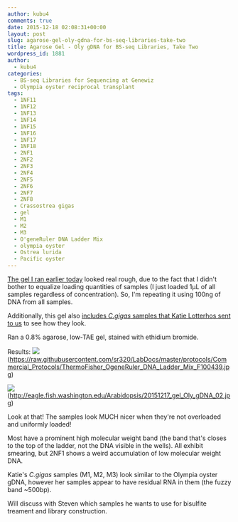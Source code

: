 ```yaml
---
author: kubu4
comments: true
date: 2015-12-18 02:08:31+00:00
layout: post
slug: agarose-gel-oly-gdna-for-bs-seq-libraries-take-two
title: Agarose Gel - Oly gDNA for BS-seq Libraries, Take Two
wordpress_id: 1881
author:
  - kubu4
categories:
  - BS-seq Libraries for Sequencing at Genewiz
  - Olympia oyster reciprocal transplant
tags:
  - 1NF11
  - 1NF12
  - 1NF13
  - 1NF14
  - 1NF15
  - 1NF16
  - 1NF17
  - 1NF18
  - 2NF1
  - 2NF2
  - 2NF3
  - 2NF4
  - 2NF5
  - 2NF6
  - 2NF7
  - 2NF8
  - Crassostrea gigas
  - gel
  - M1
  - M2
  - M3
  - O'geneRuler DNA Ladder Mix
  - olympia oyster
  - Ostrea lurida
  - Pacific oyster
---
```


[The gel I ran earlier today](2015/12/17/agarose-gel-oly-gdna-for-bs-seq-libraries.html) looked real rough, due to the fact that I didn't bother to equalize loading quantities of samples (I just loaded 1μL of all samples regardless of concentration). So, I'm repeating it using 100ng of DNA from all samples.

Additionally, this gel also [includes _C.gigas_ samples that Katie Lotterhos sent to us](2015/12/10/samples-received-c-gigas-tissue-dna-from-katie-lotterhos.html) to see how they look.

Ran a 0.8% agarose, low-TAE gel, stained with ethidium bromide.

Results:
![](https://raw.githubusercontent.com/sr320/LabDocs/master/protocols/Commercial_Protocols/ThermoFisher_OgeneRuler_DNA_Ladder_Mix_F100439.jpg)(https://raw.githubusercontent.com/sr320/LabDocs/master/protocols/Commercial_Protocols/ThermoFisher_OgeneRuler_DNA_Ladder_Mix_F100439.jpg)

![](https://eagle.fish.washington.edu/Arabidopsis/20151217_gel_Oly_gDNA_02.jpg)(http://eagle.fish.washington.edu/Arabidopsis/20151217_gel_Oly_gDNA_02.jpg)



Look at that! The samples look MUCH nicer when they're not overloaded and uniformly loaded!

Most have a prominent high molecular weight band (the band that's closes to the top of the ladder, not the DNA visible in the wells). All exhibit smearing, but 2NF1 shows a weird accumulation of low molecular weight DNA.

Katie's _C.gigas_ samples (M1, M2, M3) look similar to the Olympia oyster gDNA, however her samples appear to have residual RNA in them (the fuzzy band ~500bp).

Will discuss with Steven which samples he wants to use for bisulfite treament and library construction.
